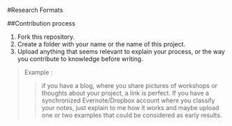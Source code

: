 #Research Formats

##Contribution process

1. Fork this repository.
2. Create a folder with your name or the name of this project.
3. Upload anything that seems relevant to explain your process, or the way you contribute to knowledge before writing.

>Example :
>> if you have a blog, where you share pictures of workshops or thoughts about your project, a link is perfect.
>> If you have a synchronized Evernote/Dropbox account where you classify your notes, just explain to me how it works and maybe upload one or two examples that could be considered as early results.
